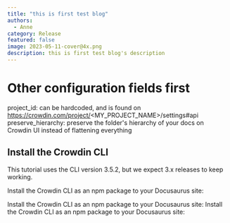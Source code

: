 ```yaml
---
title: "this is first test blog"
authors:
  - Anne
category: Release
featured: false
image: 2023-05-11-cover@4x.png
description: this is first test blog's description
---
```


# Other configuration fields first

project_id: can be hardcoded, and is found on <https://crowdin.com/project/><MY_PROJECT_NAME>/settings#api preserve_hierarchy: preserve the folder's hierarchy of your docs on Crowdin UI instead of flattening everything

## Install the Crowdin CLI

This tutorial uses the CLI version 3.5.2, but we expect 3.x releases to keep working.

Install the Crowdin CLI as an npm package to your Docusaurus site:

Install the Crowdin CLI as an npm package to your Docusaurus site: Install the Crowdin CLI as an npm package to your Docusaurus site:
